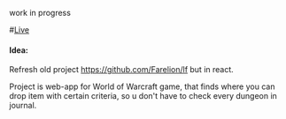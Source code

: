
work in progress

#[Live](https://lootfinder.netlify.com/) </br>

#### Idea:
Refresh old project https://github.com/Farelion/lf but in react. </br>

Project is web-app for World of Warcraft game, that finds where you can drop item with certain criteria, so u don't have to check every dungeon in journal.</br>

